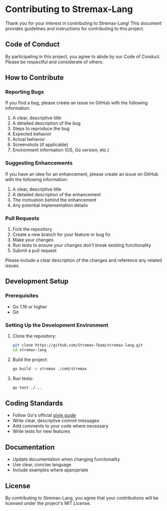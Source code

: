 # Contributing to Stremax-Lang

Thank you for your interest in contributing to Stremax-Lang! This document provides guidelines and instructions for contributing to this project.

## Code of Conduct

By participating in this project, you agree to abide by our Code of Conduct. Please be respectful and considerate of others.

## How to Contribute

### Reporting Bugs

If you find a bug, please create an issue on GitHub with the following information:

1. A clear, descriptive title
2. A detailed description of the bug
3. Steps to reproduce the bug
4. Expected behavior
5. Actual behavior
6. Screenshots (if applicable)
7. Environment information (OS, Go version, etc.)

### Suggesting Enhancements

If you have an idea for an enhancement, please create an issue on GitHub with the following information:

1. A clear, descriptive title
2. A detailed description of the enhancement
3. The motivation behind the enhancement
4. Any potential implementation details

### Pull Requests

1. Fork the repository
2. Create a new branch for your feature or bug fix
3. Make your changes
4. Run tests to ensure your changes don't break existing functionality
5. Submit a pull request

Please include a clear description of the changes and reference any related issues.

## Development Setup

### Prerequisites

- Go 1.16 or higher
- Git

### Setting Up the Development Environment

1. Clone the repository:
   ```bash
   git clone https://github.com/Stremax-Team/stremax-lang.git
   cd stremax-lang
   ```

2. Build the project:
   ```bash
   go build -o stremax ./cmd/stremax
   ```

3. Run tests:
   ```bash
   go test ./...
   ```

## Coding Standards

- Follow Go's official [style guide](https://golang.org/doc/effective_go)
- Write clear, descriptive commit messages
- Add comments to your code where necessary
- Write tests for new features

## Documentation

- Update documentation when changing functionality
- Use clear, concise language
- Include examples where appropriate

## License

By contributing to Stremax-Lang, you agree that your contributions will be licensed under the project's MIT License. 